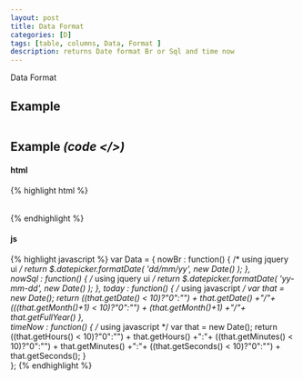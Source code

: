```yaml
---
layout: post
title: Data Format
categories: [D]
tags: [table, columns, Data, Format ]
description: returns Date format Br or Sql and time now  
---
```


Data Format

## Example

<table id="table" class="table" >
  
</table>



<script>

</script>

## Example <i>(code </>)</i>

#### html

{% highlight html %}
<table id="table" class="table" >

</table>

{% endhighlight %}

#### js

{% highlight javascript %}
var Data =
{
	nowBr : function() { /* using jquery ui */
		return $.datepicker.formatDate( 'dd/mm/yy', new Date() );
	},	
	nowSql : function() { /* using jquery ui */
		return $.datepicker.formatDate( 'yy-mm-dd', new Date() );
	},
	today : function() { /* using javascript */
		var that = new Date();
	    return ((that.getDate() < 10)?"0":"") + that.getDate() +"/"+(((that.getMonth()+1) < 10)?"0":"") + (that.getMonth()+1) +"/"+ that.getFullYear() 
	},	
	timeNow : function() { /* using javascript */
		var that = new Date();
     	return ((that.getHours() < 10)?"0":"") + that.getHours() +":"+ ((that.getMinutes() < 10)?"0":"") + that.getMinutes() +":"+ ((that.getSeconds() < 10)?"0":"") + that.getSeconds();
	}	
};
{% endhighlight %}

